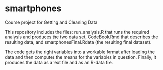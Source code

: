 smartphones
===========

Course project for Getting and Cleaning Data

This repository includes the files:
  run_analysis.R that runs the required analysis and produces the two data set,
  CodeBook.Rmd that describes the resulting data, and
  smartphonesFinal.Rdata (the resulting final dataset).
  
  The code gets the right variables into a workable format after loading the data and then computes the means for the variables in question. Finally, it produces the data as a text file and as an R-data file.
